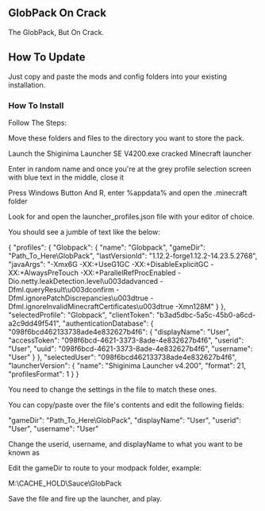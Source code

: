 ## GlobPack On Crack
The GlobPack, But On Crack.

## How To Update
Just copy and paste the mods and config folders into your existing installation.

### How To Install
Follow The Steps:

Move these folders and files to the directory you want to store the pack.

Launch the Shiginima Launcher SE V4200.exe cracked Minecraft launcher

Enter in random name and once you're at the grey profile selection screen with blue text in the middle, close it

Press Windows Button And R, enter %appdata% and open the .minecraft folder

Look for and open the launcher_profiles.json file with your editor of choice.

You should see a jumble of text like the below:

{
  "profiles": {
    "Globpack": {
      "name": "Globpack",
      "gameDir": "Path_To_Here\\GlobPack",
      "lastVersionId": "1.12.2-forge1.12.2-14.23.5.2768",
      "javaArgs": "-Xmx6G -XX:+UseG1GC -XX:+DisableExplicitGC -XX:+AlwaysPreTouch -XX:+ParallelRefProcEnabled -Dio.netty.leakDetection.level\u003dadvanced -Dfml.queryResult\u003dconfirm -Dfml.ignorePatchDiscrepancies\u003dtrue -Dfml.ignoreInvalidMinecraftCertificates\u003dtrue -Xmn128M"
    }
  },
  "selectedProfile": "Globpack",
  "clientToken": "b3ad5dbc-5a5c-45b0-a6cd-a2c9dd49f541",
  "authenticationDatabase": {
    "098f6bcd462133738ade4e832627b4f6": {
      "displayName": "User",
      "accessToken": "098f6bcd-4621-3373-8ade-4e832627b4f6",
      "userid": "User",
      "uuid": "098f6bcd-4621-3373-8ade-4e832627b4f6",
      "username": "User"
    }
  },
  "selectedUser": "098f6bcd462133738ade4e832627b4f6",
  "launcherVersion": {
    "name": "Shiginima Launcher v4.200",
    "format": 21,
    "profilesFormat": 1
  }
}

You need to change the settings in the file to match these ones. 

You can copy/paste over the file's contents and edit the following fields:

"gameDir": "Path_To_Here\\GlobPack",
"displayName": "User",
"userid": "User",
"username": "User"

Change the userid, username, and displayName to what you want to be known as

Edit the gameDir to route to your modpack folder, example:

M:\CACHE_HOLD\Sauce\GlobPack

Save the file and fire up the launcher, and play.
